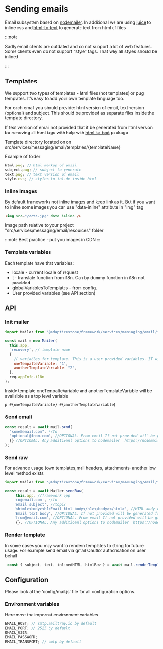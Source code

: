 # Sending emails

Email subsystem based on [nodemailer](https://github.com/nodemailer/nodemailer). In additional we are using [juice](https://www.npmjs.com/package/juice) to inline css and [html-to-text](https://www.npmjs.com/package/html-to-text) to generate text from html of files

:::note

Sadly email clients are outdated and do not support a lot of web features. Some clients even do not support “style” tags. That why all styles should be inlined

:::

## Templates

We support two types of templates - html files (not templates) or pug templates. It’s easy to add your own template language too.

For each email you should provide: html version of email, text version (optional) and subject. This should be provided as separate files inside the template directory.

If text version of email not provided that it be generated from html version be removing all html tags with help with [html-to-text](https://www.npmjs.com/package/html-to-text) package

Template directory located on on src/services/messaging/email/templates/\{templateName\}

Example of folder

```js
html.pug; // html markup of email
subject.pug; // subject to generate
text.pug; // text version of email
style.css; // styles to inlide inside html
```

### Inline images

By default frameworks not inline images and keep link as it.
But if you want to inline some images you can use "data-inline" attribute in "img" tag

```html
<img src="/cats.jpg" data-inline />
```

Image path relative to your project "src/services/messaging/email/resources" folder

:::note
Best practice - put you images in CDN
:::

### Template variables

Each template have that variables:

- locale - current locale of request
- t - translate function from i18n. Can by dummy function in i18n not provided
- globalVariablesToTemplates - from config.
- User provided variables (see API section)

## API

### Init mailer

```js
import Mailer from '@adaptivestone/framework/services/messaging/email/index.js';

const mail = new Mailer(
  this.app,
  "recovery", // template name
  {
    // variables for template. This is a user provided variables. IT will be merged to default variables
    oneTempalteVariable: "1",
    anotherTemplateVariable: "2",
  },
  req.appInfo.i18n
);
```

Inside template oneTempalteVariable and anotherTemplateVariable will be availalble as a top level variable

```pug
p #{oneTempalteVariable} #{anotherTemplateVariable}
```

### Send email

```js
const result = await mail.send(
  "some@email.com", //To
  "optional@from.com", //OPTIONAL. From email If not provided will be grabbed from config
  {} //OPTIONAL. Any additioanl options to nodemailer  https://nodemailer.com/message/
);
```

### Send raw

For advance usage (own templates,mail headers, attachments) another low level method exists

```js
import Mailer from '@adaptivestone/framework/services/messaging/email/index.js';

const result = await Mailer.sendRaw(
     this.app, //framework app
    'to@email.com', //To
    'email subject', //topic
    '<html><body><h1>Email html body</h1></body></html>', //HTML body of email
    'Email text body', //OPTIONAL. If not provided will be generated from html string
    'from@email.com', //OPTIONAL. From email If not provided will be grabbed from config
     {}, //OPTIONAL. Any additioanl options to nodemailer  https://nodemailer.com/message/

```

### Render template

In some cases you may want to rendern templates to string for future usage. For example send email via gmail Oauth2 authorisation on user behalf

```js
 const { subject, text, inlinedHTML, htmlRaw } = await mail.renderTemplate();
```

## Configuration

Please look at the ‘config/mail.js’ file for all configuration options.

### Environment variables

Here most the impornat environment variables

```js
EMAIL_HOST; // smtp.mailtrap.io by default
EMAIL_PORT; // 2525 by default
EMAIL_USER;
EMAIL_PASSWORD;
EMAIL_TRANSPORT; // smtp by default
```
